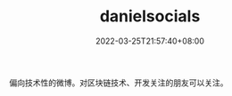 ﻿---
weight: 
title: "danielsocials"
description: "偏向技术性的微博"
date: 2022-03-25T21:57:40+08:00
lastmod: 2022-03-25T16:45:40+08:00
draft: false
authors: ["Metabd"]
featuredImage: "danielsocials.png"
link: ""
tags: ["微博","danielsocials"]
categories: ["navigation"]
navigation: ["微博"]
lightgallery: true
toc: true
pinned: false
recommend: false
recommend1: false
---
偏向技术性的微博。对区块链技术、开发关注的朋友可以关注。
